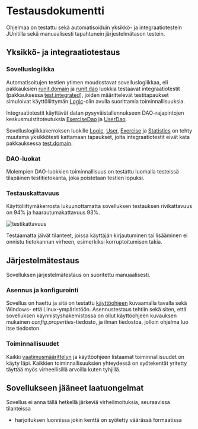# Testausdokumentti

Ohjelmaa on testattu sekä automatisoiduin yksikkö- ja integraatiotestein JUnitilla sekä manuaalisesti tapahtunein järjestelmätason testein.

## Yksikkö- ja integraatiotestaus

### Sovelluslogiikka

Automatisoitujen testien ytimen moudostavat sovelluslogiikkaa, eli pakkauksien [runit.domain](https://github.com/hajame/otm-harjoitustyo/tree/master/runIT/src/main/java/runit/domain) ja [runit.dao](https://github.com/hajame/otm-harjoitustyo/tree/master/runIT/src/main/java/runit/dao) luokkia testaavat integraatiotestit (pakkauksessa [test.integrated](https://github.com/hajame/otm-harjoitustyo/tree/master/runIT/src/test/java/test/integrated)), joiden määrittelevät testitapaukset simuloivat käyttöliittymän [Logic](https://github.com/hajame/otm-harjoitustyo/blob/master/runIT/src/main/java/runit/domain/Logic.java)-olin avulla suorittamia toiminnallisuuksia.

Integraatiotestit käyttävät datan pysyväistallennukseen DAO-rajapintojen keskusmuistitoteutuksia [ExerciseDao](https://github.com/hajame/otm-harjoitustyo/blob/master/runIT/src/main/java/runit/dao/ExerciseDao.java) ja [UserDao](https://github.com/hajame/otm-harjoitustyo/blob/master/runIT/src/main/java/runit/dao/UserDao.java).

Sovelluslogiikkakerroksen luokille [Logic](https://github.com/hajame/otm-harjoitustyo/blob/master/runIT/src/main/java/runit/domain/Logic.java), [User](https://github.com/hajame/otm-harjoitustyo/blob/master/runIT/src/main/java/runit/domain/User.java), [Exercise](https://github.com/hajame/otm-harjoitustyo/blob/master/runIT/src/main/java/runit/domain/Exercise.java) ja [Statistics](https://github.com/hajame/otm-harjoitustyo/blob/master/runIT/src/main/java/runit/domain/Statistics.java) on tehty muutama yksikkötesti kattamaan tapaukset, joita integraatiotestit eivät kata pakkauksessa [test.domain](https://github.com/hajame/otm-harjoitustyo/tree/master/runIT/src/test/java/test/domain).

### DAO-luokat

Molempien DAO-luokkien toiminnallisuus on testattu luomalla testeissä tilapäinen testitietokanta, joka poistetaan testien lopuksi.

### Testauskattavuus

Käyttöliittymäkerrosta lukuunottamatta sovelluksen testauksen rivikattavuus on 94% ja haarautumakattavuus 93%.

![testikattavuus](https://github.com/hajame/otm-harjoitustyo/blob/master/dokumentaatio/kuvat/TestikattavuusRunIT.png)

Testaamatta jäivät tilanteet, joissa käyttäjän kirjautuminen tai lisääminen ei onnistu tietokannan virheen, esimerkiksi korruptoitumisen takia.

## Järjestelmätestaus

Sovelluksen järjestelmätestaus on suoritettu manuaalisesti.

### Asennus ja konfigurointi

Sovellus on haettu ja sitä on testattu [käyttöohjeen](https://github.com/hajame/otm-harjoitustyo/blob/master/dokumentaatio/kayttoohje.md) kuvaamalla tavalla sekä Windows- että Linux-ympäristöön. Asennustestaus tehtiin sekä siten, että sovelluksen käynnistyshakemistossa on ollut käyttöohjeen kuvauksen mukainen _config.properties_-tiedosto, ja ilman tiedostoa, jolloin ohjelma luo itse tiedoston.

### Toiminnallisuudet

Kaikki [vaatimusmäärittelyn](https://github.com/hajame/otm-harjoitustyo/blob/master/dokumentaatio/vaatimusmaarittely.md#perusversion-tarjoama-toiminnallisuus) ja käyttöohjeen listaamat toiminnallisuudet on käyty läpi. Kaikkien toiminnallisuuksien yhteydessä on syötekentät yritetty täyttää myös virheellisillä arvoilla kuten tyhjillä.

## Sovellukseen jääneet laatuongelmat

Sovellus ei anna tällä hetkellä järkeviä virheilmoituksia, seuraavissa tilanteissa
- harjoituksen luonnissa jokin kenttä on syötetty väärässä formaatissa
